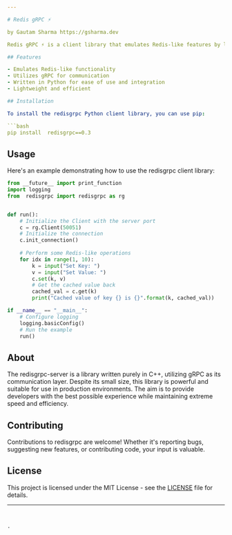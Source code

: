 ```yaml
---

# Redis gRPC ⚡️

by Gautam Sharma https://gsharma.dev

Redis gRPC ⚡️ is a client library that emulates Redis-like features by leveraging gRPC communication. It provides a lightweight and efficient way to interact with a Redis-like server implemented using gRPC, offering developers a fast and seamless experience.

## Features

- Emulates Redis-like functionality
- Utilizes gRPC for communication
- Written in Python for ease of use and integration
- Lightweight and efficient

## Installation

To install the redisgrpc Python client library, you can use pip:

```bash
pip install  redisgrpc==0.3
```

## Usage

Here's an example demonstrating how to use the  redisgrpc client library:

```python
from __future__ import print_function
import logging
from  redisgrpc import redisgrpc as rg


def run():
    # Initialize the Client with the server port
    c = rg.Client(50051)
    # Initialize the connection
    c.init_connection()
    
    # Perform some Redis-like operations
    for idx in range(1, 10):
        k = input("Set Key: ")
        v = input("Set Value: ")
        c.set(k, v)
        # Get the cached value back
        cached_val = c.get(k)
        print("Cached value of key {} is {}".format(k, cached_val))

if __name__ == "__main__":
    # Configure logging
    logging.basicConfig()
    # Run the example
    run()
```

## About

The redisgrpc-server is a library written purely in C++, utilizing gRPC as its communication layer. Despite its small size, this library is powerful and suitable for use in production environments. The aim is to provide developers with the best possible experience while maintaining extreme speed and efficiency.

## Contributing

Contributions to redisgrpc are welcome! Whether it's reporting bugs, suggesting new features, or contributing code, your input is valuable.

## License

This project is licensed under the MIT License - see the [LICENSE](LICENSE) file for details.

---
```


.

